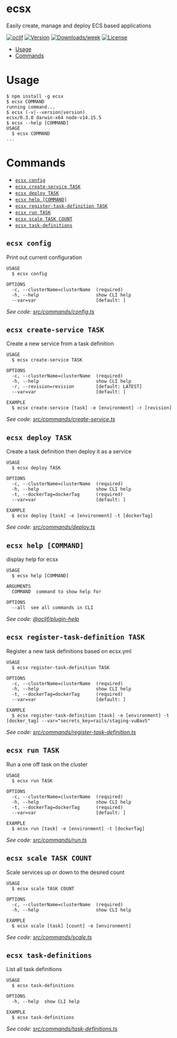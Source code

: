 ecsx
====

Easily create, manage and deploy ECS based applications

[![oclif](https://img.shields.io/badge/cli-oclif-brightgreen.svg)](https://oclif.io)
[![Version](https://img.shields.io/npm/v/ecsx.svg)](https://npmjs.org/package/ecsx)
[![Downloads/week](https://img.shields.io/npm/dw/ecsx.svg)](https://npmjs.org/package/ecsx)
[![License](https://img.shields.io/npm/l/ecsx.svg)](https://github.com/marcqualie/ecsx/blob/master/package.json)

<!-- toc -->
* [Usage](#usage)
* [Commands](#commands)
<!-- tocstop -->
# Usage
<!-- usage -->
```sh-session
$ npm install -g ecsx
$ ecsx COMMAND
running command...
$ ecsx (-v|--version|version)
ecsx/0.3.0 darwin-x64 node-v14.15.5
$ ecsx --help [COMMAND]
USAGE
  $ ecsx COMMAND
...
```
<!-- usagestop -->
# Commands
<!-- commands -->
* [`ecsx config`](#ecsx-config)
* [`ecsx create-service TASK`](#ecsx-create-service-task)
* [`ecsx deploy TASK`](#ecsx-deploy-task)
* [`ecsx help [COMMAND]`](#ecsx-help-command)
* [`ecsx register-task-definition TASK`](#ecsx-register-task-definition-task)
* [`ecsx run TASK`](#ecsx-run-task)
* [`ecsx scale TASK COUNT`](#ecsx-scale-task-count)
* [`ecsx task-definitions`](#ecsx-task-definitions)

## `ecsx config`

Print out current configuration

```
USAGE
  $ ecsx config

OPTIONS
  -c, --clusterName=clusterName  (required)
  -h, --help                     show CLI help
  --var=var                      [default: ]
```

_See code: [src/commands/config.ts](https://github.com/marcqualie/ecsx/blob/v0.3.0/src/commands/config.ts)_

## `ecsx create-service TASK`

Create a new service from a task definition

```
USAGE
  $ ecsx create-service TASK

OPTIONS
  -c, --clusterName=clusterName  (required)
  -h, --help                     show CLI help
  -r, --revision=revision        [default: LATEST]
  --var=var                      [default: ]

EXAMPLE
  $ ecsx create-service [task] -e [environment] -r [revision]
```

_See code: [src/commands/create-service.ts](https://github.com/marcqualie/ecsx/blob/v0.3.0/src/commands/create-service.ts)_

## `ecsx deploy TASK`

Create a task definition then deploy it as a service

```
USAGE
  $ ecsx deploy TASK

OPTIONS
  -c, --clusterName=clusterName  (required)
  -h, --help                     show CLI help
  -t, --dockerTag=dockerTag      (required)
  --var=var                      [default: ]

EXAMPLE
  $ ecsx deploy [task] -e [environment] -t [dockerTag]
```

_See code: [src/commands/deploy.ts](https://github.com/marcqualie/ecsx/blob/v0.3.0/src/commands/deploy.ts)_

## `ecsx help [COMMAND]`

display help for ecsx

```
USAGE
  $ ecsx help [COMMAND]

ARGUMENTS
  COMMAND  command to show help for

OPTIONS
  --all  see all commands in CLI
```

_See code: [@oclif/plugin-help](https://github.com/oclif/plugin-help/blob/v3.2.2/src/commands/help.ts)_

## `ecsx register-task-definition TASK`

Register a new task definitions based on ecsx.yml

```
USAGE
  $ ecsx register-task-definition TASK

OPTIONS
  -c, --clusterName=clusterName  (required)
  -h, --help                     show CLI help
  -t, --dockerTag=dockerTag      (required)
  --var=var                      [default: ]

EXAMPLE
  $ ecsx register-task-definition [task] -e [environment] -t [docker_tag] --var="secrets_key=rails/staging-vuBav5"
```

_See code: [src/commands/register-task-definition.ts](https://github.com/marcqualie/ecsx/blob/v0.3.0/src/commands/register-task-definition.ts)_

## `ecsx run TASK`

Run a one off task on the cluster

```
USAGE
  $ ecsx run TASK

OPTIONS
  -c, --clusterName=clusterName  (required)
  -h, --help                     show CLI help
  -t, --dockerTag=dockerTag      (required)
  --var=var                      [default: ]

EXAMPLE
  $ ecsx run [task] -e [environment] -t [dockerTag]
```

_See code: [src/commands/run.ts](https://github.com/marcqualie/ecsx/blob/v0.3.0/src/commands/run.ts)_

## `ecsx scale TASK COUNT`

Scale services up or down to the desired count

```
USAGE
  $ ecsx scale TASK COUNT

OPTIONS
  -c, --clusterName=clusterName  (required)
  -h, --help                     show CLI help

EXAMPLE
  $ ecsx scale [task] [count] -e [environment]
```

_See code: [src/commands/scale.ts](https://github.com/marcqualie/ecsx/blob/v0.3.0/src/commands/scale.ts)_

## `ecsx task-definitions`

List all task definitions

```
USAGE
  $ ecsx task-definitions

OPTIONS
  -h, --help  show CLI help

EXAMPLE
  $ ecsx task-definitions
```

_See code: [src/commands/task-definitions.ts](https://github.com/marcqualie/ecsx/blob/v0.3.0/src/commands/task-definitions.ts)_
<!-- commandsstop -->
